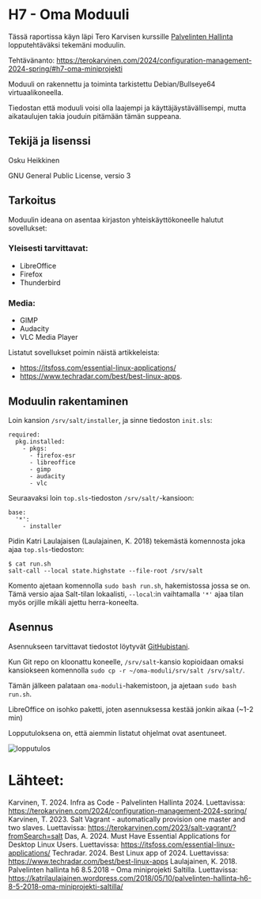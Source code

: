 # H7 - Oma Moduuli

Tässä raportissa käyn läpi Tero Karvisen kurssille [Palvelinten Hallinta](https://terokarvinen.com/2024/configuration-management-2024-spring/) lopputehtäväksi tekemäni moduulin.

Tehtävänanto: https://terokarvinen.com/2024/configuration-management-2024-spring/#h7-oma-miniprojekti

Moduuli on rakennettu ja toiminta tarkistettu Debian/Bullseye64 virtuaalikoneella.

Tiedostan että moduuli voisi olla laajempi ja käyttäjäystävällisempi, mutta aikataulujen takia jouduin pitämään tämän suppeana.

## Tekijä ja lisenssi

Osku Heikkinen

GNU General Public License, versio 3

## Tarkoitus

Moduulin ideana on asentaa kirjaston yhteiskäyttökoneelle halutut sovellukset:

### Yleisesti tarvittavat:

- LibreOffice
- Firefox
- Thunderbird

### Media:

- GIMP
- Audacity
- VLC Media Player

Listatut sovellukset poimin näistä artikkeleista:
- https://itsfoss.com/essential-linux-applications/
- https://www.techradar.com/best/best-linux-apps.

## Moduulin rakentaminen

Loin kansion `/srv/salt/installer`, ja sinne tiedoston `init.sls`:

    required:
      pkg.installed:
        - pkgs:
          - firefox-esr
          - libreoffice
          - gimp
          - audacity
          - vlc

Seuraavaksi loin `top.sls`-tiedoston `/srv/salt/`-kansioon:

    base:
      '*':
        - installer

Pidin Katri Laulajaisen (Laulajainen, K. 2018) tekemästä komennosta joka ajaa `top.sls`-tiedoston:

    $ cat run.sh
    salt-call --local state.highstate --file-root /srv/salt

Komento ajetaan komennolla `sudo bash run.sh`, hakemistossa jossa se on. Tämä versio ajaa Salt-tilan lokaalisti, `--local`:in vaihtamalla `'*'` ajaa tilan myös orjille mikäli ajettu herra-koneelta. 


## Asennus

Asennukseen tarvittavat tiedostot löytyvät [GitHubistani](https://github.com/rakkitect/oma-moduli.git).

Kun Git repo on kloonattu koneelle, `/srv/salt`-kansio kopioidaan omaksi kansiokseen komennolla `sudo cp -r ~/oma-moduli/srv/salt /srv/salt/`.

Tämän jälkeen palataan `oma-moduli`-hakemistoon, ja ajetaan `sudo bash run.sh`.

LibreOffice on isohko paketti, joten asennuksessa kestää jonkin aikaa (~1-2 min)

Lopputuloksena on, että aiemmin listatut ohjelmat ovat asentuneet.

![lopputulos](https://github.com/rakkitect/Server-Management/blob/main/Images/lopputulos.png)

# Lähteet:

Karvinen, T. 2024. Infra as Code - Palvelinten Hallinta 2024. Luettavissa: https://terokarvinen.com/2024/configuration-management-2024-spring/
Karvinen, T. 2023. Salt Vagrant - automatically provision one master and two slaves. Luettavissa: https://terokarvinen.com/2023/salt-vagrant/?fromSearch=salt
Das, A. 2024. Must Have Essential Applications for Desktop Linux Users. Luettavissa: https://itsfoss.com/essential-linux-applications/
Techradar. 2024. Best Linux app of 2024. Luettavissa: https://www.techradar.com/best/best-linux-apps
Laulajainen, K. 2018. Palvelinten hallinta h6 8.5.2018 – Oma miniprojekti Saltilla. Luettavissa: https://katrilaulajainen.wordpress.com/2018/05/10/palvelinten-hallinta-h6-8-5-2018-oma-miniprojekti-saltilla/
